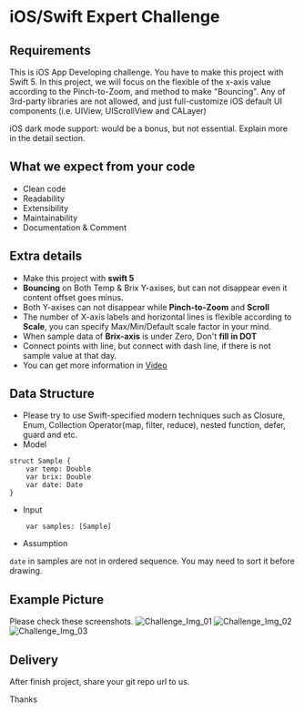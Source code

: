 # iOS/Swift Expert Challenge
## Requirements 
This is iOS App Developing challenge.
You have to make this project with Swift 5.
In this project, we will focus on the flexible of the x-axis value according to the Pinch-to-Zoom, and method to make "Bouncing".
Any of 3rd-party libraries are not allowed, and just full-customize iOS default UI components (i.e. UIView, UIScrollView and CALayer)

iOS dark mode support: would be a bonus, but not essential.
Explain more in the detail section.
## What we expect from your code
* Clean code
* Readability
* Extensibility
* Maintainability
* Documentation & Comment
## Extra details
* Make this project with **swift 5**
* **Bouncing** on Both Temp & Brix Y-axises, but can not disappear even it content offset goes minus.
* Both Y-axises can not disappear while **Pinch-to-Zoom** and **Scroll**
* The number of X-axis labels and horizontal lines is flexible according to **Scale**, you can specify Max/Min/Default scale factor in your mind.
* When sample data of **Brix-axis** is under Zero, Don't **fill in DOT**
* Connect points with line, but connect with dash line, if there is not sample value at that day.
* You can get more information in [Video](https://github.com/WilliamEven/iOS_Swift_Challenge/blob/master/CZEY7758.MP4)
## Data Structure
* Please try to use Swift-specified modern techniques such as Closure, Enum, Collection Operator(map, filter, reduce), nested function, defer, guard and etc.
* Model
```
struct Sample {
	var temp: Double
	var brix: Double
	var date: Date
}
```
* Input
```
	var samples: [Sample]
```
* Assumption

`date` in samples are not in ordered sequence. You may need to sort it before drawing.
## Example Picture
Please check these screenshots. 
![Challenge_Img_01](https://github.com/WilliamEven/iOS_Swift_Challenge/blob/master/IMG_1636.PNG)
![Challenge_Img_02](https://github.com/WilliamEven/iOS_Swift_Challenge/blob/master/IMG_1637.PNG)
![Challenge_Img_03](https://github.com/WilliamEven/iOS_Swift_Challenge/blob/master/IMG_1638.PNG)
## Delivery
After finish project, share your git repo url to us.

Thanks
